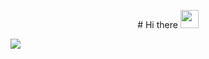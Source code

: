 <p align="center"> # Hi there <img src="https://github.com/TheDudeThatCode/TheDudeThatCode/blob/master/Assets/Hi.gif" width="29px"></p>

![](https://camo.githubusercontent.com/992babdffd8c74a1502de375fbdf7e4d54773242/68747470733a2f2f6d656469612e67697068792e636f6d2f6d656469612f53576f536b4e36447854737a71494b4571762f67697068792e676966)

  
